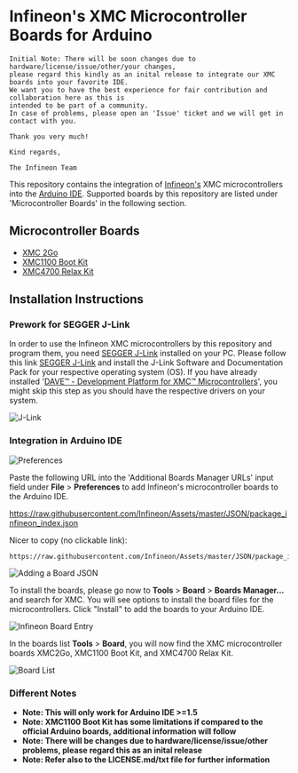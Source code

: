 # Infineon's XMC Microcontroller Boards for Arduino

```
Initial Note: There will be soon changes due to hardware/license/issue/other/your changes,
please regard this kindly as an inital release to integrate our XMC boards into your favorite IDE.
We want you to have the best experience for fair contribution and collaboration here as this is
intended to be part of a community.
In case of problems, please open an 'Issue' ticket and we will get in contact with you.

Thank you very much!

Kind regards,

The Infineon Team
```

This repository contains the integration of [Infineon's](https://www.infineon.com/) XMC microcontrollers into the [Arduino IDE](https://www.arduino.cc/en/main/software).
Supported boards by this repository are listed under 'Microcontroller Boards' in the following section.

## Microcontroller Boards

* [XMC 2Go](https://www.infineon.com/cms/en/product/evaluation-boards/KIT_XMC_2GO_XMC1100_V1/productType.html?productType=db3a304443537c4e01436ccecb5d154f)
* [XMC1100 Boot Kit](https://www.infineon.com/cms/en/product/evaluation-boards/KIT_XMC11_BOOT_001/productType.html?productType=db3a30443b360d0e013b8f5163c46f62#ispnTab1)
* [XMC4700 Relax Kit](https://www.infineon.com/cms/en/product/evaluation-boards/KIT_XMC47_RELAX_LITE_V1/productType.html?productType=5546d46250cc1fdf0150f6a2788e6e89)

## Installation Instructions

### Prework for SEGGER J-Link

In order to use the Infineon XMC microcontrollers by this repository and program them, you need [SEGGER J-Link](https://www.segger.com/downloads/jlink) installed on your PC. Please follow this link [SEGGER J-Link](https://www.segger.com/downloads/jlink) and install the J-Link Software and Documentation Pack for your respective operating system (OS).
If you have already installed '[DAVE™ - Development Platform for XMC™ Microcontrollers](https://www.infineon.com/cms/de/product/microcontroller/32-bit-industrial-microcontroller-based-on-arm-registered-cortex-registered-m/dave-version-4-free-development-platform-for-code-generation/channel.html?channel=db3a30433580b37101359f8ee6963814)', you might skip this step as you should have the respective drivers on your system.

![J-Link](https://raw.githubusercontent.com/infineon/assets/master/Pictures/J-Link_Packages.png)

### Integration in Arduino IDE

![Preferences](https://raw.githubusercontent.com/infineon/assets/master/Pictures/Preferences.png)

Paste the following URL into the 'Additional Boards Manager URLs' input field under **File** > **Preferences** to add Infineon's microcontroller boards to the Arduino IDE.

https://raw.githubusercontent.com/Infineon/Assets/master/JSON/package_infineon_index.json

Nicer to copy (no clickable link):

```
https://raw.githubusercontent.com/Infineon/Assets/master/JSON/package_infineon_index.json
```

![Adding a Board JSON](https://raw.githubusercontent.com/infineon/assets/master/Pictures/Preferences_JSON.png)

To install the boards, please go now to **Tools** > **Board** > **Boards Manager...** and search for XMC. You will see options to install the board files for the microcontrollers. Click "Install" to add the boards to your Arduino IDE.

![Infineon Board Entry](https://raw.githubusercontent.com/infineon/assets/master/Pictures/Boards_Manager_Entry.png)

In the boards list **Tools** > **Board**, you will now find the XMC microcontroller boards XMC2Go, XMC1100 Boot Kit, and XMC4700 Relax Kit.

![Board List](https://raw.githubusercontent.com/infineon/assets/master/Pictures/Board_List.png)

### Different Notes

* **Note: This will only work for Arduino IDE >=1.5**
* **Note: XMC1100 Boot Kit has some limitations if compared to the official Arduino boards, additional information will follow**
* **Note: There will be changes due to hardware/license/issue/other problems, please regard this as an inital release**
* **Note: Refer also to the LICENSE.md/txt file for further information**
